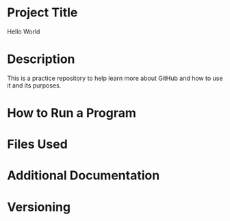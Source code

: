 # Project Title
Hello World
# Description
This is a practice repository to help learn more about GitHub and how to use it and its purposes.
# How to Run a Program

# Files Used

# Additional Documentation

# Versioning
